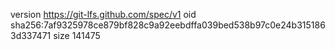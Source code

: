 version https://git-lfs.github.com/spec/v1
oid sha256:7af9325978ce879bf828c9a92eebdffa039bed538b97c0e24b3151863d337471
size 141475
